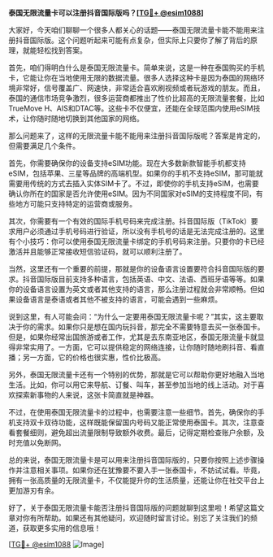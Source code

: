 **泰国无限流量卡可以注册抖音国际版吗？[[TG💪+ @esim1088](https://t.me/s/esim1088)]**

大家好，今天咱们聊聊一个很多人都关心的话题——泰国无限流量卡能不能用来注册抖音国际版。这个问题听起来可能有点复杂，但实际上只要你了解了背后的原理，就能轻松找到答案。

首先，咱们得明白什么是泰国无限流量卡。简单来说，这是一种在泰国购买的手机卡，它能让你在当地使用无限的数据流量。很多人选择这种卡是因为泰国的网络环境非常好，信号覆盖广、网速快，非常适合喜欢刷视频或者玩游戏的朋友。而且，泰国的通信市场竞争激烈，很多运营商都推出了性价比超高的无限流量套餐，比如TrueMove H、AIS和DTAC等。这些卡不仅便宜，还能在全球范围内使用eSIM技术，让你随时随地切换到其他国家的网络。

那么问题来了，这样的无限流量卡能不能用来注册抖音国际版呢？答案是肯定的，但需要满足几个条件。

首先，你需要确保你的设备支持eSIM功能。现在大多数新款智能手机都支持eSIM，包括苹果、三星等品牌的高端机型。如果你的手机不支持eSIM，那可能就需要用传统的方式去插入实体SIM卡了。不过，即使你的手机支持eSIM，也需要确认你所在的国家是否允许使用eSIM。因为不同国家对eSIM的支持程度不同，有些地方可能只支持特定的运营商或服务。

其次，你需要有一个有效的国际手机号码来完成注册。抖音国际版（TikTok）要求用户必须通过手机号码进行验证，所以没有手机号的话是无法完成注册的。这里有个小技巧：你可以使用泰国无限流量卡绑定的手机号码来注册。只要你的卡已经激活并且能够正常接收短信验证码，就可以顺利注册了。

当然，这里还有一个重要的前提，那就是你的设备语言设置要符合抖音国际版的要求。抖音国际版目前支持多种语言，包括英语、中文、法语、西班牙语等等。如果你的设备语言设置为英文或者其他支持的语言，那么注册过程就会非常顺畅。但如果设备语言是泰语或者其他不被支持的语言，可能会遇到一些麻烦。

说到这里，有人可能会问：“为什么一定要用泰国无限流量卡呢？”其实，这主要取决于你的需求。如果你只是想在国内玩抖音，那完全不需要特意去买一张泰国卡。但是，如果你经常出国旅游或者工作，尤其是去东南亚地区，泰国无限流量卡就显得非常实用了。一方面，它可以提供稳定的网络连接，让你随时随地刷抖音、看直播；另一方面，它的价格也很实惠，性价比极高。

另外，泰国无限流量卡还有一个特别的优势，那就是它可以帮助你更好地融入当地生活。比如，你可以用它来导航、订餐、叫车，甚至参加当地的线上活动。对于喜欢探索新事物的人来说，这张卡简直就是神器。

不过，在使用泰国无限流量卡的过程中，也需要注意一些细节。首先，确保你的手机支持双卡双待功能，这样既能保留国内号码又能正常使用泰国卡。其次，注意查看套餐细则，避免超出流量限制导致额外收费。最后，记得定期检查账户余额，及时充值以免断网。

总的来说，泰国无限流量卡是可以用来注册抖音国际版的，只要你按照上述步骤操作并注意相关事项。如果你还在犹豫要不要入手一张泰国卡，不妨试试看。毕竟，拥有一张高质量的无限流量卡，不仅能提升你的生活质量，还能让你在社交平台上更加游刃有余。

好了，关于泰国无限流量卡能否注册抖音国际版的问题就聊到这里啦！希望这篇文章对你有所帮助。如果还有其他疑问，欢迎随时留言讨论。别忘了关注我们的频道，获取更多实用的信息哦！

[[TG💪+ @esim1088](https://t.me/s/esim1088) ![Image](https://i.postimg.cc/4NQfJmqS/Snipaste-2025-05-13-00-14-12.png)]